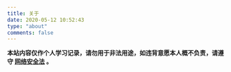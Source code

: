 ```yaml
---
title: 关于
date: 2020-05-12 10:52:43
type: "about"
comments: false
---
```


**本站内容仅作个人学习记录，请勿用于非法用途，如违背意愿本人概不负责，请遵守 [网络安全法](https://baike.baidu.com/item/%E4%B8%AD%E5%8D%8E%E4%BA%BA%E6%B0%91%E5%85%B1%E5%92%8C%E5%9B%BD%E7%BD%91%E7%BB%9C%E5%AE%89%E5%85%A8%E6%B3%95/16843044?fr=aladdin) 。**

